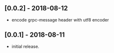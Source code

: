 ## [0.0.2] - 2018-08-12

- encode grpc-message header with utf8 encoder

## [0.0.1] - 2018-08-11

- initial release.
